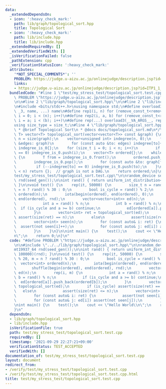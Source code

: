 ```yaml
---
data:
  _extendedDependsOn:
  - icon: ':heavy_check_mark:'
    path: lib/graph/topological_sort.hpp
    title: Topological Sort
  - icon: ':heavy_check_mark:'
    path: lib/include.hpp
    title: lib/include.hpp
  _extendedRequiredBy: []
  _extendedVerifiedWith: []
  _isVerificationFailed: false
  _pathExtension: cpp
  _verificationStatusIcon: ':heavy_check_mark:'
  attributes:
    '*NOT_SPECIAL_COMMENTS*': ''
    PROBLEM: https://judge.u-aizu.ac.jp/onlinejudge/description.jsp?id=ITP1_1_A
    links:
    - https://judge.u-aizu.ac.jp/onlinejudge/description.jsp?id=ITP1_1_A
  bundledCode: "#line 1 \"test/my_stress_test/topological_sort.test.cpp\"\n#define\
    \ PROBLEM \"https://judge.u-aizu.ac.jp/onlinejudge/description.jsp?id=ITP1_1_A\"\
    \n\n#line 2 \"lib/graph/topological_sort.hpp\"\n\n#line 2 \"lib/include.hpp\"\n\
    \n#include <bits/stdc++.h>\nusing namespace std;\n#define overload3(_NULL, _2,\
    \ _3, name, ...) name\n#define rep1(i, n) for (remove_const_t<remove_reference_t<decltype(n)>>\
    \ i = 0; i < (n); i++)\n#define rep2(i, a, b) for (remove_const_t<remove_reference_t<decltype(b)>>\
    \ i = a; i < (b); i++)\n#define rep(...) overload3(__VA_ARGS__, rep2, rep1)(__VA_ARGS__)\n\
    using size_type = size_t;\n#line 4 \"lib/graph/topological_sort.hpp\"\n\n/**\n\
    \ * @brief Topological Sort\n * @docs docs/topological_sort.md\n*/\n\ntemplate<typename\
    \ T> vector<T> topological_sort(vector<vector<T>> const &graph) {\n    const size_t\
    \ n = size(graph);\n    vector<unsigned int> indegree(n, 0);\n    for (const auto\
    \ &edges: graph)\n        for (const auto &to: edges) indegree[to]++;\n    queue<T>\
    \ indegree_is_0{};\n    for (size_t i = 0; i < n; i++)\n        if (indegree[i]\
    \ == 0) indegree_is_0.push(i);\n    vector<T> ordered{};\n    while (not empty(indegree_is_0))\
    \ {\n        T from = indegree_is_0.front();\n        ordered.push_back(from);\n\
    \        indegree_is_0.pop();\n        for (const auto &to: graph[from])\n   \
    \         if (--indegree[to] == 0) indegree_is_0.push(to);\n    }\n    if (size(ordered)\
    \ < n) return {};  // graph is not a DAG.\n    return ordered;\n}\n#line 4 \"\
    test/my_stress_test/topological_sort.test.cpp\"\n\nrandom_device seed_gen;\nmt19937_64\
    \ rnd(seed_gen());\n\nint rand() { return uniform_int_distribution<int>(0, 100000)(rnd);\
    \ }\n\nvoid test() {\n    rep(it, 50000) {\n        size_t n = rand() % 20, m\
    \ = n ? rand() % 30 : 0;\n        bool is_cycle = rand() % 2;\n        vector<int>\
    \ ordered(n);\n        iota(begin(ordered), end(ordered), 0);\n        shuffle(begin(ordered),\
    \ end(ordered), rnd);\n        vector<vector<int>> ed(n);\n        rep(i, m) {\n\
    \            int a = rand() % n;\n            int b = rand() % n;\n          \
    \  if (is_cycle and a >= b) continue;\n            ed[ordered[a]].push_back(ordered[b]);\n\
    \        }\n        vector<int> ret = topological_sort(ed);\n        if (is_cycle)\
    \ assert(size(ret) == n);\n        else\n            assert(size(ret) <= n);\n\
    \        vector<int> seen(n);\n        for (const auto& i: ret) {\n          \
    \  assert(not seen[i]++);\n            for (const auto& j: ed[i]) assert(not seen[j]);\n\
    \        }\n    }\n}\n\nint main() {\n    test();\n    cout << \"Hello World\\\
    n\";\n    return 0;\n}\n"
  code: "#define PROBLEM \"https://judge.u-aizu.ac.jp/onlinejudge/description.jsp?id=ITP1_1_A\"\
    \n\n#include \"../../lib/graph/topological_sort.hpp\"\n\nrandom_device seed_gen;\n\
    mt19937_64 rnd(seed_gen());\n\nint rand() { return uniform_int_distribution<int>(0,\
    \ 100000)(rnd); }\n\nvoid test() {\n    rep(it, 50000) {\n        size_t n = rand()\
    \ % 20, m = n ? rand() % 30 : 0;\n        bool is_cycle = rand() % 2;\n      \
    \  vector<int> ordered(n);\n        iota(begin(ordered), end(ordered), 0);\n \
    \       shuffle(begin(ordered), end(ordered), rnd);\n        vector<vector<int>>\
    \ ed(n);\n        rep(i, m) {\n            int a = rand() % n;\n            int\
    \ b = rand() % n;\n            if (is_cycle and a >= b) continue;\n          \
    \  ed[ordered[a]].push_back(ordered[b]);\n        }\n        vector<int> ret =\
    \ topological_sort(ed);\n        if (is_cycle) assert(size(ret) == n);\n     \
    \   else\n            assert(size(ret) <= n);\n        vector<int> seen(n);\n\
    \        for (const auto& i: ret) {\n            assert(not seen[i]++);\n    \
    \        for (const auto& j: ed[i]) assert(not seen[j]);\n        }\n    }\n}\n\
    \nint main() {\n    test();\n    cout << \"Hello World\\n\";\n    return 0;\n\
    }\n"
  dependsOn:
  - lib/graph/topological_sort.hpp
  - lib/include.hpp
  isVerificationFile: true
  path: test/my_stress_test/topological_sort.test.cpp
  requiredBy: []
  timestamp: '2021-09-29 22:27:21+09:00'
  verificationStatus: TEST_ACCEPTED
  verifiedWith: []
documentation_of: test/my_stress_test/topological_sort.test.cpp
layout: document
redirect_from:
- /verify/test/my_stress_test/topological_sort.test.cpp
- /verify/test/my_stress_test/topological_sort.test.cpp.html
title: test/my_stress_test/topological_sort.test.cpp
---
```

